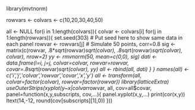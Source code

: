 library(mvtnorm)

rowvars <- colvars <- c(10,20,30,40,50)

all <- NULL
for(i in 1:length(colvars)){
  colvar <- colvars[i]
  for(j in 1:length(rowvars)){
    set.seed(303)  # Put seed here to show same data in each panel
    rowvar <- rowvars[j]
    # Simulate 50 points, corr=0.8
    sig <- matrix(c(rowvar, .8*sqrt(rowvar)*sqrt(colvar), .8*sqrt(rowvar)*sqrt(colvar), colvar), nrow=2)
    yy <- rmvnorm(50, mean=c(0,0), sig)
    dati <- data.frame(i=i, j=j, colvar=colvar, rowvar=rowvar, covar=.8*sqrt(rowvar)*sqrt(colvar), yy)
    all <- rbind(all, dati)
  }
}
names(all) <- c('i','j','colvar','rowvar','covar','x','y')
all <- transform(all, colvar=factor(colvar), rowvar=factor(rowvar))
library(latticeExtra)
useOuterStrips(xyplot(y~x|colvar*rowvar, all, cov=all$covar,
                      panel=function(x,y,subscripts, cov,...){
                        panel.xyplot(x,y,...)
                        print(cor(x,y))
                        ltext(14,-12, round(cov[subscripts][1],0))
                      }))